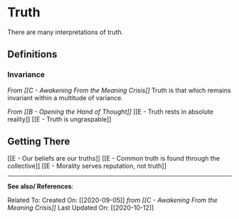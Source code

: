 # Truth
There are many interpretations of truth.

## Definitions
### Invariance
*From [[C - Awakening From the Meaning Crisis]]*
Truth is that which remains invariant within a multitude of variance. 


*From [[B - Opening the Hand of Thought]]*
[[E - Truth rests in absolute reality]]
[[E - Truth is ungraspable]]

## Getting There
[[E - Our beliefs are our truths]]
[[E - Common truth is found through the collective]]
[[E - Morality serves reputation, not truth]]

---
**See also/ References**:

Related To:
Created On: [[2020-09-05]] *from [[C - Awakening From the Meaning Crisis]]*
Last Updated On: [[2020-10-12]]